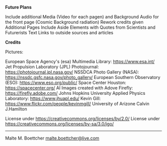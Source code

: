 

**Future Plans**

Include additional Media (Video for each pagen) and Background Audio for the front page (Cosmic Background radiation)
Rework credits given
Additional Pages
Include Aside Elements with Quotes from Scientists and Futurerists
Text Links to outside sources and articles


**Credits**

Pictures:

European Space Agency's (esa) Multimedia Library: https://www.esa.int/
Jet Propulsion Laboratory (JPL) Photojournal: https://photojournal.jpl.nasa.gov/
NSSDCA Photo Gallery (NASA): https://nssdc.gsfc.nasa.gov/photo_gallery/
European Southern Observatory (ESO): https://www.eso.org/public/
Space Center Houston: https://spacecenter.org/
AI Images created with Adove Firefly: https://firefly.adobe.com/
Johns Hopkins University Applied Physics Laboratory: https://www.jhuapl.edu/
Kevin Gill: https://www.flickr.com/people/kevinmgill/
University of Arizone
Calvin J.Hamilton

License under https://creativecommons.org/licenses/by/2.0/
License under https://creativecommons.org/licenses/by-sa/3.0/igo/


---

Malte M. Boettcher
malte.boettcher@live.com


